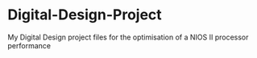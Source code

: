# Digital-Design-Project
My Digital Design project files for the optimisation of a NIOS II processor performance

